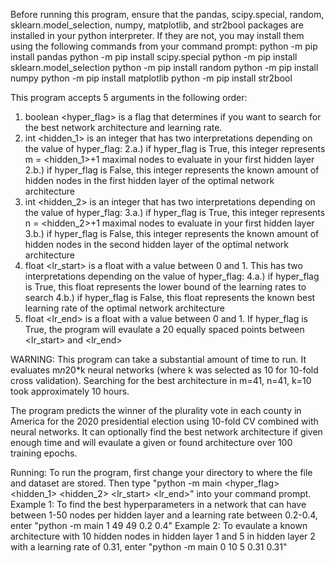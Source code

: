 Before running this program, ensure that the pandas, scipy.special, random, sklearn.model_selection, numpy, matplotlib, and str2bool packages are installed in your python interpreter.
If they are not, you may install them using the following commands from your command prompt:
python -m pip install pandas
python -m pip install scipy.special
python -m pip install sklearn.model_selection
python -m pip install random
python -m pip install numpy
python -m pip install matplotlib
python -m pip install str2bool

This program accepts 5 arguments in the following order:
1) boolean <hyper_flag> is a flag that determines if you want to search for the best network architecture and learning rate.
2) int <hidden_1> is an integer that has two interpretations depending on the value of hyper_flag:
	2.a.) if hyper_flag is True, this integer represents m = <hidden_1>+1 maximal nodes to evaluate in your first hidden layer
	2.b.) if hyper_flag is False, this integer represents the known amount of hidden nodes in the first hidden layer of the optimal network architecture
3) int <hidden_2> is an integer that has two interpretations depending on the value of hyper_flag:
	3.a.) if hyper_flag is True, this integer represents n = <hidden_2>+1 maximal nodes to evaluate in your first hidden layer
	3.b.) if hyper_flag is False, this integer represents the known amount of hidden nodes in the second hidden layer of the optimal network architecture
4) float <lr_start> is a float with a value between 0 and 1. This has two interpretations depending on the value of hyper_flag:
	4.a.) if hyper_flag is True, this float represents the lower bound of the learning rates to search
	4.b.) if hyper_flag is False, this float represents the known best learning rate of the optimal network architecture
5) float <lr_end> is a float with a value between 0 and 1. If hyper_flag is True, the program will evaulate a 20 equally spaced points between <lr_start> and <lr_end>

WARNING: This program can take a substantial amount of time to run. It evaluates m*n*20*k neural networks (where k was selected as 10 for 10-fold cross validation). 
Searching for the best architecture in m=41, n=41, k=10 took approximately 10 hours.

The program predicts the winner of the plurality vote in each county in America for the 2020 presidential election using 10-fold CV combined with neural networks. 
It can optionally find the best network architecture if given enough time and will evaulate a given or found architecture over 100 training epochs. 


Running:
To run the program, first change your directory to where the file and dataset are stored. Then type "python -m main <hyper_flag> <hidden_1> <hidden_2> <lr_start> <lr_end>"  into your command prompt.
	Example 1:
	To find the best hyperparameters in a network that can have between 1-50 nodes per hidden layer and a learning rate between 0.2-0.4, enter "python -m main 1 49 49 0.2 0.4"
	Example 2: 
	To evaulate a known architecture with 10 hidden nodes in hidden layer 1 and 5 in hidden layer 2 with a learning rate of 0.31, enter "python -m main 0 10 5 0.31 0.31"
